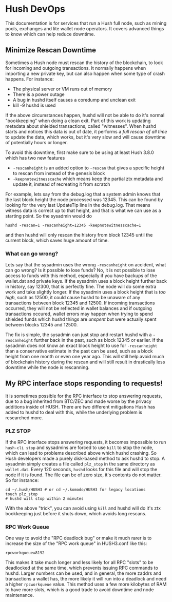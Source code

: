# Hush DevOps

This documentation is for services that run a Hush full node, such as mining pools, exchanges
and lite wallet node operators. It covers advanced things to know which can help reduce downtime.

## Minimize Rescan Downtime

Sometimes a Hush node must rescan the history of the blockchain, to look for incoming and outgoing
transactions. It normally happens when importing a new private key, but can also happen when some
type of crash happens. For instance:

  * The physical server or VM runs out of memory
  * There is a power outage
  * A bug in hushd itself causes a coredump and unclean exit
  * kill -9 hushd is used

If the above circumstances happen, hushd will not be able to do it's normal "bookkeeping" when
doing a clean exit. Part of this work is updating metadata about shielded transactions, called "witnesses".
When hushd starts and notices this data is out of date, it performs a *full rescan of all time* to update
the data, which works, but it's very slow and will cause downtime of potentially hours or longer.

To avoid this downtime, first make sure to be using at least Hush 3.8.0 which has two new features

  * `-rescanheight` is an added option to `-rescan` that gives a specific height to rescan from instead of the genesis block
  * `-keepnotewitnesscache` which means keep the partial ztx metadata and update it, instead of recreating it from scratch

For example, lets say from the debug.log that a system admin knows that the last block height the node processed
was 12345. This can be found by looking for the very last UpdateTip line in the debug.log. That means witness data is correct
up to that height, and that is what we can use as a starting point. So the sysadmin would do

    hushd -rescan=1 -rescanheight=12345 -keepnotewitnesscache=1

and then hushd will only rescan the history from block 12345 until the current block, which saves huge amount of time.

### What can go wrong?

Lets say that the sysadmin uses the wrong `-rescanheight` on accident, what can go wrong? Is it possible to lose funds?
No, it is not possible to lose access to funds with this method, especially if you have backups of the wallet.dat and private keys.
If the sysadmin uses a block height further back in history, say 12300, that is perfectly fine. The node will do some extra
work and take slightly longer. If the sysadmin uses a block height that is *too high*, such as 12500, it
could cause hushd to be unaware of any transactions between block 12345 and 12500. If incoming transactions occurred, they will not
be reflected in wallet balances and if outgoing transactions occured, wallet errors may happen when trying to spend shielded funds
which hushd things are *unspent* but were actually spent between blocks 12345 and 12500.

The fix is simple, the sysadmin can just stop and restart hushd with a `-rescanheight` further back in the past, such as block 12345
or earlier. If the sysadmin does not know an exact block height to use for `-rescanheight` than a conservative estimate in the past
can be used, such as a block height from one month or even one year ago. This will still help avoid much of blockchain history during
the rescan and will still result in drastically less downtime while the node is rescanning.

## My RPC interface stops responding to requests!

It is sometimes possible for the RPC interface to stop answering requests, due to a bug inherited from BTC/ZEC and made worse
by the privacy additions inside of HUSH. There are two different mitigations Hush has added to hushd to deal with this, while
the underlying problem is researched more.

### PLZ STOP

If the RPC interface stops answering requests, it becomes impossible to run `hush-cli stop` and sysadmins are forced to use `kill`
to stop the node, which can lead to problems described above which hushd crashing. So Hush developers made a purely disk-based method
to ask hushd to stop. A sysadmin simply creates a file called `plz_stop` in the same directory as `wallet.dat`. Every 120 seconds, `hushd`
looks for this file and will stop the node if it is found. The file can be of zero size, it's contents do not matter. So for instance:

```
cd ~/.hush/HUSH3 # or cd ~/.komodo/HUSH3 for legacy locations
touch plz_stop
# hushd will stop within 2 minutes
```

With the above "trick", you can avoid using `kill` and hushd will do it's ztx bookkeeping just before it shuts down, which avoids long rescans.


### RPC Work Queue

One way to avoid the "RPC deadlock bug" or make it much rarer is to increase the size of the "RPC work queue" in HUSH3.conf like this:

```
rpcworkqueue=8192
```

This makes it take much longer and less likely for all RPC "slots" to be deadlocked at the same time, which prevents issuing RPC commands to hushd.
Larger numbers can be used, and in general, the more zaddrs and transactions a wallet has, the more likely it will run into a deadlock and need a higher
`rpcworkqueue` value. This method uses a few more kilobytes of RAM to have more slots, which is a good trade to avoid downtime and node maintenance.

